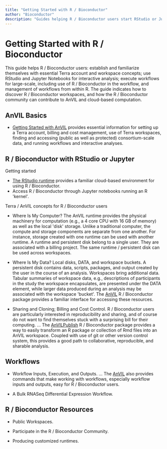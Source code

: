 ```yaml
---
title: "Getting Started with R / Bioconductor"
author: "Bioconductor"
description: "Guides helping R / Bioconductor users start RStudio or Jupyter for interactive analysis, and workflows for large-scale data processing."
---
```


<!-- 
The plan is for the lead sentence of each bullet to lead to a short video describing the topic.
-->

# Getting Started with R / Bioconductor

<hero small>This guide helps R / Bioconductor users: establish and familiarize themselves with essential Terra account and workspace concepts; use RStudio and Jupyter Notebooks for interactive analysis; execute workflows for large-scale, including use of R / Bioconductor in the workflow, and management of workflows from within R. The guide indicates how to discover R / Bioconductor workspaces, and how the R / Bioconductor community can contribute to AnVIL and cloud-based computation.</hero>

## AnVIL Basics

- [Getting Started with AnVIL][] provides essential information for setting up a Terra account, billing and cost management, use of Terra workspaces, finding and accessing (public as well as protected) consortium-scale data, and running workflows and interactive analyses.

## R / Bioconductor with RStudio or Jupyter

Getting started

- [The RStudio runtime][RStudio] provides a familiar cloud-based environment for using R / Bioconductor.
- Access R / Bioconductor through Jupyter notebooks running an R 'kernel'.

[RStudio]: https://terra.bio/try-rstudio-in-terra/

Terra / AnVIL concepts for R / Bioconductor users

- Where Is My Computer? The AnVIL runtime provides the physical machinery for computation (e.g., a 4 core CPU with 16 GB of memory) as well as the local 'disk' storage. Unlike a traditional computer, the compute and storage components are separate from one another. For instance, storage created with one runtime can be used with another runtime. A runtime and persistent disk belong to a single user. They are associated with a billing project. The same runtime / persistent disk can be used across workspaces.

- Where Is My Data? Local disks, DATA, and workspace buckets. A persistent disk contains data, scripts, packages, and output created by the user in the course of an analysis. Workspaces bring additional data. Tabular summaries of workspace data, e.g., descriptions of participants in the study the workspace encapsulates, are presented under the DATA element, while larger data produced during an analysis may be associated with the workspace 'bucket'. The [AnVIL][AnVIL-package] R / Bioconductor package provides a familiar interface for accessing these resources.

- Sharing and Cloning; Billing and Cost Control. R / Bioconductor users are particularly  interested in reproducibility and sharing, and of course do not want to find themselves stuck with a surprising bill for their computing. ... The [AnVILPublish][] R / Bioconductor package provides a way to easily transform an R package or collection of Rmd files into an AnVIL workspace. Coupled with use of git or other version control system, this provides a good path to collaborative, reproducible, and sharable analysis.

## Workflows

- Workflow Inputs, Execution, and Outputs. ... The [AnVIL][AnVIL-package] also provides commands that make working with workflows, especially workflow inputs and outputs, easy for R / Bioconductor users.

- A Bulk RNASeq Differential Expression Workflow.

## R / Bioconductor Resources

- Public Workspaces.

- Participate in the R / Bioconductor Community.

- Producing customized runtimes.

[Getting Started with AnVIL]: https://anvilproject.org/learn#getting-started-with-anvil
[AnVIL-package]: https://bioconductor.org/packages/AnVIL
[AnVILPublish]: https://bioconductor.org/packages/AnVILPublish
